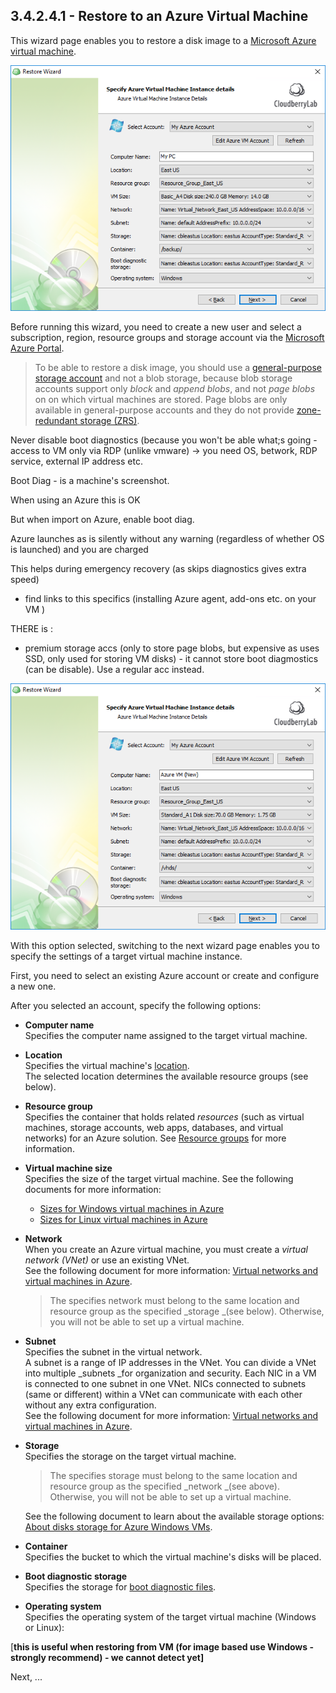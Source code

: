 ## 3.4.2.4.1 - Restore to an Azure Virtual Machine

This wizard page enables you to restore a disk image to a [Microsoft Azure virtual machine](https://docs.microsoft.com/en-us/azure/virtual-machines/).

![](/assets/restore-azure-vm.png)

Before running this wizard, you need to create a new user and select a subscription, region, resource groups and storage account via the [Microsoft Azure Portal](https://portal.azure.com/).

> To be able to restore a disk image, you should use a [general-purpose storage account](https://docs.microsoft.com/en-us/azure/storage/common/storage-account-options) and not a blob storage, because blob storage accounts support only _block_ and _append blobs_, and not _page blobs_ on on which virtual machines are stored. Page blobs are only available in general-purpose accounts and they do not provide [zone-redundant storage \(ZRS\)](https://docs.microsoft.com/en-us/azure/storage/common/storage-redundancy#zone-redundant-storage).



Never disable boot diagnostics \(because you won't be able what;s going - access to VM only via RDP \(unlike vmware\) -&gt; you need OS, betwork, RDP service, external IP address etc.

Boot Diag - is a machine's screenshot.

When using an Azure this is OK

But when import on Azure, enable boot diag.

Azure launches as is silently without any warning \(regardless of whether OS is launched\) and you are charged

This helps during emergency recovery \(as skips diagnostics gives extra speed\)

* find links to this specifics \(installing Azure agent, add-ons etc. on your VM \)

THERE is :

* premium storage accs \(only to store page blobs, but expensive as uses SSD, only used for storing VM disks\) - it cannot store boot diagmostics \(can be disable\). Use a regular acc instead.



![](/assets/restore-azure-vm-instance.png)

With this option selected, switching to the next wizard page enables you to specify the settings of a target virtual machine instance.

First, you need to select an existing Azure account or create and configure a new one.

After you selected an account, specify the following options:

* **Computer name**  
  Specifies the computer name assigned to the target virtual machine.

* **Location**  
  Specifies the virtual machine's [location](https://docs.microsoft.com/en-us/azure/virtual-machines/windows/regions-and-availability).  
  The selected location determines the available resource groups \(see below\).

* **Resource group**  
  Specifies the container that holds related _resources_ \(such as virtual machines, storage accounts, web apps, databases, and virtual networks\) for an Azure solution. See [Resource groups](https://docs.microsoft.com/en-us/azure/azure-resource-manager/resource-group-overview#resource-groups) for more information.

* **Virtual machine size**  
  Specifies the size of the target virtual machine. See the following documents for more information:

  * [Sizes for Windows virtual machines in Azure](https://docs.microsoft.com/en-us/azure/virtual-machines/windows/sizes)  
  * [Sizes for Linux virtual machines in Azure](https://docs.microsoft.com/en-us/azure/virtual-machines/linux/sizes)

* **Network**  
  When you create an Azure virtual machine, you must create a _virtual network \(VNet\)_ or use an existing VNet.  
  See the following document for more information: [Virtual networks and virtual machines in Azure](https://docs.microsoft.com/en-us/azure/virtual-machines/windows/network-overview).

  > The specifies network must belong to the same location and resource group as the specified _storage _\(see below\). Otherwise, you will not be able to set up a virtual machine.

* **Subnet**  
  Specifies the subnet in the virtual network.  
  A subnet is a range of IP addresses in the VNet. You can divide a VNet into multiple \_subnets \_for organization and security. Each NIC in a VM is connected to one subnet in one VNet. NICs connected to subnets \(same or different\) within a VNet can communicate with each other without any extra configuration.  
  See the following document for more information: [Virtual networks and virtual machines in Azure](https://docs.microsoft.com/en-us/azure/virtual-machines/windows/network-overview).

* **Storage**  
  Specifies the storage on the target virtual machine.

  > The specifies storage must belong to the same location and resource group as the specified _network _\(see above\). Otherwise, you will not be able to set up a virtual machine.

  See the following document to learn about the available storage options: [About disks storage for Azure Windows VMs](https://docs.microsoft.com/en-us/azure/virtual-machines/windows/about-disks-and-vhds).

* **Container**  
  Specifies the bucket to which the virtual machine's disks will be placed.

* **Boot diagnostic storage**  
  Specifies the storage for [boot diagnostic files](https://docs.microsoft.com/en-us/azure/virtual-machines/windows/boot-diagnostics).

* **Operating system**  
  Specifies the operating system of the target virtual machine \(Windows or Linux\):

\[**this is useful when restoring from VM \(for image based use Windows - strongly recommend\) - we cannot detect yet\]**

Next, ...

